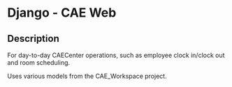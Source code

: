 # Django - CAE Web

## Description

For day-to-day CAECenter operations, such as employee clock in/clock out and room scheduling.

Uses various models from the CAE_Workspace project.
